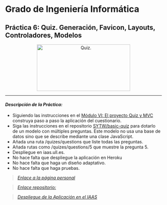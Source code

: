 # Grado de Ingeniería Informática

## Práctica 6: Quiz. Generación, Favicon, Layouts, Controladores, Modelos

<p align="Center">
    <img src="http://aqrateinfotech.com/Quizz/image/quiz.png" title="Quiz." width="300" height="150">
</p>

---
#### *Descripción de la Práctica:*

 + Siguiendo las instrucciones en el [Módulo VI: El proyecto Quiz y MVC](https://github.com/crguezl/miriada-upm-dsnh5jsnode#módulo-vi-el-proyecto-quiz-y-mvc "Módulo VI: El proyecto Quiz y MVC") construya paso a paso la aplicación del cuestionario.
 + Siga las instrucciones en el repositorio [SYTW/basic-quiz](https://github.com/SYTW/basic-quiz "SYTW/basic-quiz") para dotarlo de un modelo con múltiples preguntas. Este modelo no usa una base de datos sino que se describe mediante una clase JavaScript.
 + Añada una ruta /quizes/questions que liste todas las preguntas.
 + Añada rutas como /quizes/questions/5 que muestre la pregunta 5.
 + Despliegue en iaas.ull.es.
 + No hace falta que despliegue la aplicación en Heroku
 + No hace falta que haga un diseño adaptativo.
 + No hace falta que haga pruebas.



> [*Enlace a la página personal*](http://alu0100498820.github.io "*Enlace a la página personal*")


> [*Enlace repositorio:*](https://github.com/alu0100498820/P6SYTW "*Enlace repositorio:*")


> [*Despliegue de la Aplicación en el IAAS*](http://10.6.128.95:8080/ "*Despliegue de la Aplicación en el IAAS*")

